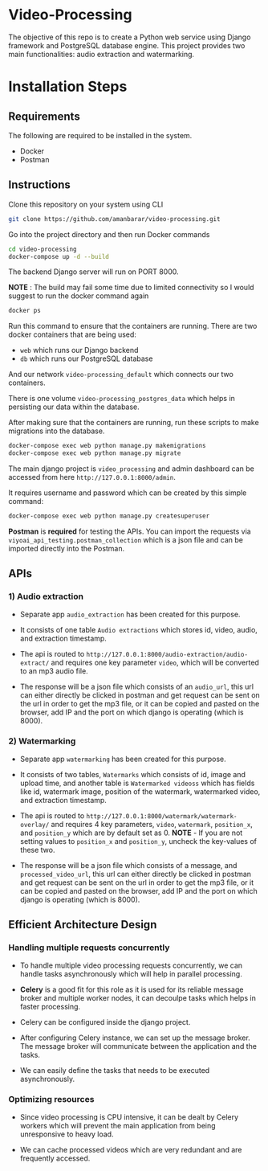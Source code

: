 # Video-Processing

The objective of this repo is to create a Python web service using Django framework and PostgreSQL database engine.
This project provides two main functionalities: audio extraction and watermarking.

# Installation Steps

## Requirements

The following are required to be installed in the system.

- Docker
- Postman

## Instructions

Clone this repository on your system using CLI

```sh
git clone https://github.com/amanbarar/video-processing.git
```

Go into the project directory and then run Docker commands

```sh
cd video-processing
docker-compose up -d --build
```

The backend Django server will run on PORT 8000.

**NOTE** : The build may fail some time due to limited connectivity so I would suggest to run the docker command again

```sh
docker ps
```

Run this command to ensure that the containers are running. There are two docker containers that are being used:

- `web` which runs our Django backend
- `db` which runs our PostgreSQL database

And our network `video-processing_default` which connects our two containers.

There is one volume `video-processing_postgres_data` which helps in persisting our data within the database.

After making sure that the containers are running, run these scripts to make migrations into the database.

```sh
docker-compose exec web python manage.py makemigrations
docker-compose exec web python manage.py migrate
```

The main django project is `video_processing` and admin dashboard can be accessed from here `http://127.0.0.1:8000/admin`.

It requires username and password which can be created by this simple command:

```sh
docker-compose exec web python manage.py createsuperuser
```

**Postman** is **required** for testing the APIs. You can import the requests via `viyoai_api_testing.postman_collection` which is a json file and can be imported directly into the Postman.

## APIs

### 1) Audio extraction

- Separate app `audio_extraction` has been created for this purpose.

- It consists of one table `Audio extractions` which stores id, video, audio, and extraction timestamp.

- The api is routed to `http://127.0.0.1:8000/audio-extraction/audio-extract/` and requires one key parameter `video`, which will be converted to an mp3 audio file.

- The response will be a json file which consists of an `audio_url`, this url can either directly be clicked in postman and get request can be sent on the url in order to get the mp3 file, or it can be copied and pasted on the browser, add IP and the port on which django is operating (which is 8000).

### 2) Watermarking

- Separate app `watermarking` has been created for this purpose.

- It consists of two tables, `Watermarks` which consists of id, image and upload time, and another table is `Watermarked videoss` which has fields like id, watermark image, position of the watermark, watermarked video, and extraction timestamp.

- The api is routed to `http://127.0.0.1:8000/watermark/watermark-overlay/` and requires 4 key parameters, `video`, `watermark`, `position_x`, and `position_y` which are by default set as 0.
**NOTE** - If you are not setting values to `position_x` and `position_y`, uncheck the key-values of these two.

- The response will be a json file which consists of a message, and `processed_video_url`, this url can either directly be clicked in postman and get request can be sent on the url in order to get the mp3 file, or it can be copied and pasted on the browser, add IP and the port on which django is operating (which is 8000).

## Efficient Architecture Design

### Handling multiple requests concurrently

- To handle multiple video processing requests concurrently, we can handle tasks asynchronously which will help in parallel processing.

- **Celery** is a good fit for this role as it is used for its reliable message broker and multiple worker nodes, it can decoulpe tasks which helps in faster processing.

- Celery can be configured inside the django project.

- After configuring Celery instance, we can set up the message broker. The message broker will communicate between the application and the tasks.

- We can easily define the tasks that needs to be executed asynchronously.

### Optimizing resources

- Since video processing is CPU intensive, it can be dealt by Celery workers which will prevent the main application from being unresponsive to heavy load.

- We can cache processed videos which are very redundant and are frequently accessed.
